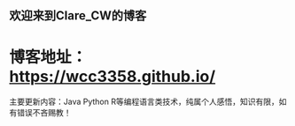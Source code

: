 ## 欢迎来到Clare_CW的博客

博客地址：https://wcc3358.github.io/
=======================================
主要更新内容：Java Python R等编程语言类技术，纯属个人感悟，知识有限，如有错误不吝赐教！
